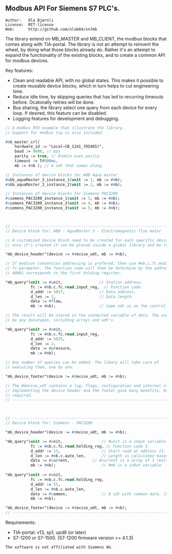 Modbus API For Siemens S7 PLC's.
---------------------------------------------

```
Author:   Ola Bjørnli
License:  MIT-license
Web:      http://github.com/olab84/sn7mb
```

The library extend on MB_MASTER and MB_CLIENT, the modbus blocks that comes along with TIA-portal. The library is not an attempt to reinvent the wheel, by doing what those blocks already do. Rather it's an attempt to expand the functionality of the existing blocks, and to create a common API for modbus devices.

Key features:
 - Clean and readable API, with no global states. This makes it possible to create reusable device blocks, which in turn helps to cut engineering time.
 - Reduce idle time, by skipping queries that has led to recurring timeouts before. Ocatonally retries will be done.
 - Bus sharing, the library select one query from each device for every loop. If desired, this feature can be disabled.
 - Logging features for development and debugging.
 

```pascal
// A modbus RTU example that illustrate the library. 
// Support for modbus tcp is also included.

#mb_master_crl(
    hardware_id := "Local~CB_1241_(RS485)", 
    baud := 9600, // bps
    parity := true, // Enable even parity.
    timeout := T#500ms,       
    mb := #mb ); // A udt that comes along.

// Instances of device blocks for ABB Aqua master 
#abb_aquaMaster_3_instance_1(unit := 1, mb := #mb);
#abb_aquaMaster_3_instance_2(unit := 2, mb := #mb);

// Instances of device blocks for Siemens PAC3200 
#siemens_PAC3200_instance_1(unit := 3, mb := #mb);
#siemens_PAC3200_instance_2(unit := 4, mb := #mb);
#siemens_PAC3200_instance_3(unit := 5, mb := #mb);



// -----------------------------------------------------------------------
// Device block for: ABB - AquaMaster 3 - Electromagnetic flow meter

// A customized device block need to be created for each specific device, 
// once it's created it con be placed inside a global library and be reused.

"mb_device_header"(device := #device_udt, mb := #mb);

// If modicon convention addressing is prefered, then use #mb.c.fc.modicon.read for the 
// fc-parameter. The function code will then be determine by the address range eg. 
// 40001 corresponds to the first holding register.

"mb_query"(unit := #unit,                // Station address.
           fc := #mb.c.fc.read.input_reg,  // Function code.
           d_addr := 5017,               // Data address.
           d_len := 2,                   // Data length.
           data := #flow,                
           mb := #mb);                   // Same udt as on the controller.

// The result will be stored in the connected variable of data. The variable can 
// be any datatypes, including arrays and udt's. 

"mb_query"(unit := #unit,
           fc := #mb.c.fc.read.input_reg,  
           d_addr := 5025,
           d_len := 2,
           data := #pressure,       	   		   
           mb := #mb);              

// Any number of queries can be added. The libary will take care of 
// executing them, one by one.

"mb_device_footer"(device := #device_udt, mb := #mb);

// The #device_udt contains a log, flags, configuration and internal states.
// Implementing the device header and the footer give many benefits, but isn't
// required.
// -----------------------------------------------------------------------



// -----------------------------------------------------------------------
// Device block for: Siemens - PAC3200

"mb_device_header"(device := #device_udt, mb := #mb);

"mb_query"(unit := #unit,                 // #unit is a input variable.
           fc := #mb.c.fc.read.holding_reg, // Function code 3.
           d_addr := 13,                  // Start read at address 13.
           d_len := #mb.c.auto_len,       // Length is calculated based on the size (words) of "data".
           data := #current,		  // #current is a array of 3 reals. (See data sheet of device)
           mb := #mb);                    // #mb is a inOut variable.
                                          
"mb_query"(unit := #unit,                 
           fc := #mb.c.fc.read.holding_reg, 
           d_addr := 55,                  
           d_len := #mb.c.auto_len,       
           data := #common,               // A udt with common data. (See data sheet of device)
           mb := #mb);

"mb_device_footer"(device := #device_udt, mb := #mb);
// -----------------------------------------------------------------------
```
   
Requirements:
 - TIA-portal: v13, sp1, upd8 (or later)
 - S7-1200 or S7-1500. (S7-1200 firmware version >= 4.1.3)

```
The software is not affiliated with Siemens AG.
```  
